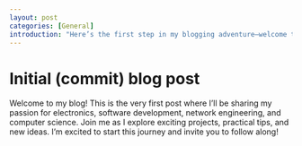 ```yaml
---
layout: post
categories: [General]
introduction: "Here’s the first step in my blogging adventure—welcome to the official start of my blog!"
---
```


# Initial (commit) blog post

Welcome to my blog! This is the very first post where I’ll be sharing my passion for electronics, software development, network engineering, and computer science. Join me as I explore exciting projects, practical tips, and new ideas. I’m excited to start this journey and invite you to follow along!
